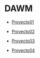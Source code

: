 # DAWM

- [Proyecto01](https://github.com/Jhi4n/DAWM/tree/main/Proyecto01)

- [Proyecto02](https://github.com/Jhi4n/DAWM/tree/main/Proyecto02)

- [Proyecto03](https://github.com/Jhi4n/DAWM/tree/main/Proyecto03)

- [Proyecto04](https://github.com/Jhi4n/DAWM/tree/main/Proyecto04)
